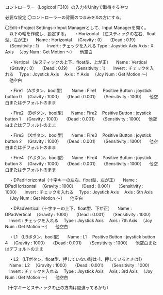 コントローラー（Logicool F310）の入力をUnityで取得するやつ

必要な設定
〇コントローラーの背面のつまみをXの方にする。

〇Edit->Project Settings->Input Managerとして、Input Managerを開く。
　以下の軸を作成し、設定する。
　・Horizontal （左スティックの左右、float型、左が正）
　Name : Horizontal
　（Gravity : 0）
　（Dead : 0.19）
　（Sensitivity : 1）
　Invert : チェックを入れる
  Type : Joystick Axis
  Axis : X Axis
　（Joy Num : Get Motion ～）
　他空白

　・Vertical （左スティックの上下、float型、上が正）
　Name : Vertical
　（Gravity : 0）
　（Dead : 0.19）
　（Sensitivity : 1）
　Invert : チェックを入れる
　Type : Joystick Axis
　Axis : Y Axis
　（Joy Num : Get Motion ～）
　他空白

　・Fire1 （Aボタン、bool型）
　 Name : Fire1
　 Positive Button : joystick button 0
　（Gravity : 1000）
　（Dead : 0.001）
　（Sensitivity : 1000）
　他空白またはデフォルトのまま

　・Fire2 （Bボタン、bool型）
　Name : Fire2
　Positive Button : joystick button 1
　（Gravity : 1000）
　（Dead : 0.001）
　（Sensitivity : 1000）
　他空白またはデフォルトのまま

　・Fire3 （Xボタン、bool型）
　Name : Fire3
　Positive Button : joystick button 2
　（Gravity : 1000）
　（Dead : 0.001）
　（Sensitivity : 1000）
　他空白またはデフォルトのまま

　・Fire4 （Yボタン、bool型）
　Name : Fire4
　Positive Button : joystick button 3
　（Gravity : 1000）
　（Dead : 0.001）
　（Sensitivity : 1000）
　他空白またはデフォルトのまま

　・DPadHorizontal（十字キーの左右、float型、左が正）
　Name : DPadHorizontal
　（Gravity : 1000）
　（Dead : 0.001）
　（Sensitivity : 1000）
　Invert : チェックを入れる
　Type : Joystick Axis
　Axis : 6th Axis
　（Joy Num : Get Motion ～）
　他空白

　・DPadVertical（十字キーの上下、float型、下が正）
　Name : DPadVertical
　（Gravity : 1000）
　（Dead : 0.001）
　（Sensitivity : 1000）
　Invert : チェックを入れる
　Type : Joystick Axis
　Axis : 7th Axis
　（Joy Num : Get Motion ～）
　他空白

　・L1 （LBボタン、bool型）
　Name : L1
　Positive Button : joystick button 4
　（Gravity : 1000）
　（Dead : 0.001）
　（Sensitivity : 1000）
　他空白またはデフォルトのまま

　・L2 （LTボタン、float型、押していない時は-1、押しているときは1）
　Name : L2
　（Gravity : 1000）
　（Dead : 0.001）
　（Sensitivity : 1000）
　Invert : チェックを入れる
　Type : Joystick Axis
　Axis : 3rd Axis
　（Joy Num : Get Motion ～）
　他空白

（十字キーとスティックの正の方向は間違ってるかも）